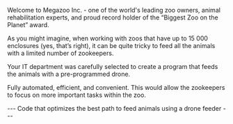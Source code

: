 Welcome to Megazoo Inc. - one of the world's leading zoo owners, animal rehabilitation experts, and proud record holder of the “Biggest Zoo on the Planet” award.


As you might imagine, when working with zoos that have up to 15 000 enclosures (yes, that’s right), it can be quite tricky to feed all the animals with a limited number of zookeepers.

Your IT department was carefully selected to create a program that feeds the animals with a pre-programmed drone.

Fully automated, efficient, and convenient. This would allow the zookeepers to focus on more important tasks within the zoo.

--- Code that optimizes the best path to feed animals using a drone feeder ---
